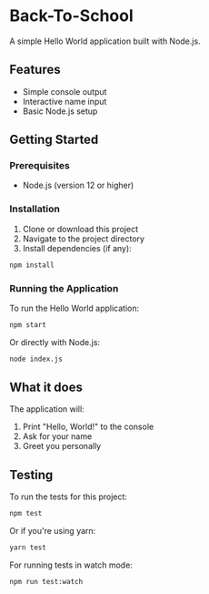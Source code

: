 # Back-To-School

A simple Hello World application built with Node.js.

## Features

- Simple console output
- Interactive name input
- Basic Node.js setup

## Getting Started

### Prerequisites

- Node.js (version 12 or higher)

### Installation

1. Clone or download this project
2. Navigate to the project directory
3. Install dependencies (if any):

```bash
npm install
```

### Running the Application

To run the Hello World application:

```bash
npm start
```

Or directly with Node.js:

```bash
node index.js
```

## What it does

The application will:
1. Print "Hello, World!" to the console
2. Ask for your name
3. Greet you personally

## Testing

To run the tests for this project:

```bash
npm test
```

Or if you're using yarn:

```bash
yarn test
```

For running tests in watch mode:

```bash
npm run test:watch
```